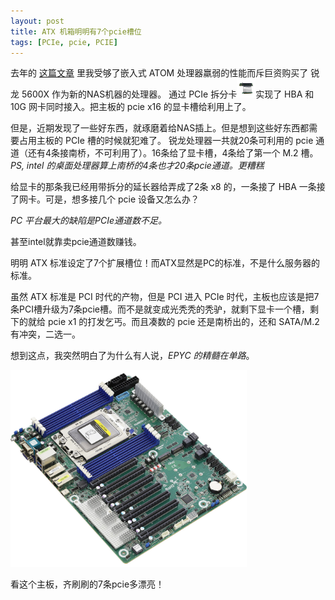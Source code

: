 ```yaml
---
layout: post
title: ATX 机箱明明有7个pcie槽位
tags: [PCIe, pcie, PCIE]
---
```


去年的 [这篇文章](2020/12/18/nas-upgraded.html) 里我受够了嵌入式 ATOM 处理器羸弱的性能而斥巨资购买了 锐龙 5600X 作为新的NAS机器的处理器。
通过 PCIe 拆分卡<img src="/images/pcie_bifurcation.jpg" height="30px">实现了 HBA 和 10G 网卡同时接入。把主板的 pcie x16 的显卡槽给利用上了。

但是，近期发现了一些好东西，就琢磨着给NAS插上。但是想到这些好东西都需要占用主板的 PCIe 槽的时候就犯难了。
锐龙处理器一共就20条可利用的 pcie 通道（还有4条接南桥，不可利用了）。16条给了显卡槽，4条给了第一个 M.2 槽。
_PS, intel 的桌面处理器算上南桥的4条也才20条pcie通道。更糟糕_

给显卡的那条我已经用带拆分的延长器给弄成了2条 x8 的，一条接了 HBA 一条接了网卡。可是，想多接几个 pcie 设备又怎么办？

*PC 平台最大的缺陷是PCIe通道数不足。*

甚至intel就靠卖pcie通道数赚钱。

明明 ATX 标准设定了7个扩展槽位！而ATX显然是PC的标准，不是什么服务器的标准。

虽然 ATX 标准是 PCI 时代的产物，但是 PCI 进入 PCIe 时代，主板也应该是把7条PCI槽升级为7条pcie槽。而不是就变成光秃秃的秃驴，就剩下显卡一个槽，剩下的就给 pcie x1 的打发乞丐。而且凑数的 pcie 还是南桥出的，还和 SATA/M.2 有冲突，二选一。

想到这点，我突然明白了为什么有人说，*EPYC 的精髓在单路*。

<img src="/images/ROMED8-2T-2(L).jpg" width="75%">

看这个主板，齐刷刷的7条pcie多漂亮！

